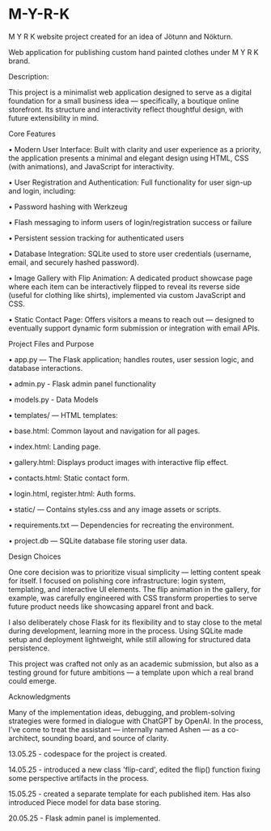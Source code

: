# M-Y-R-K
M Y R K website project
created for an idea of Jötunn and Nökturn.

Web application for publishing custom hand painted clothes under M Y R K brand.

Description:

This project is a minimalist web application designed to serve as a digital foundation for a small business idea — specifically, a boutique online storefront. Its structure and interactivity reflect thoughtful design, with future extensibility in mind.

Core Features

 • Modern User Interface: Built with clarity and user experience as a priority, the application presents a minimal and elegant design using HTML, CSS (with animations), and JavaScript for interactivity.
 
 • User Registration and Authentication: Full functionality for user sign-up and login, including:
 
 • Password hashing with Werkzeug
 
 • Flash messaging to inform users of login/registration success or failure
 
 • Persistent session tracking for authenticated users
 
 • Database Integration: SQLite used to store user credentials (username, email, and securely hashed password).
 
 • Image Gallery with Flip Animation: A dedicated product showcase page where each item can be interactively flipped to reveal its reverse side (useful for clothing like shirts), implemented via custom JavaScript and CSS.
 
 • Static Contact Page: Offers visitors a means to reach out — designed to eventually support dynamic form submission or integration with email APIs.
 

Project Files and Purpose

 • app.py — The Flask application; handles routes, user session logic, and database interactions.

 • admin.py - Flask admin panel functionality

 • models.py - Data Models
 
 • templates/ — HTML templates:
 
 • base.html: Common layout and navigation for all pages.
 
 • index.html: Landing page.
 
 • gallery.html: Displays product images with interactive flip effect.
 
 • contacts.html: Static contact form.
 
 • login.html, register.html: Auth forms.
 
 • static/ — Contains styles.css and any image assets or scripts.
 
 • requirements.txt — Dependencies for recreating the environment.
 
 • project.db — SQLite database file storing user data.
 

Design Choices

One core decision was to prioritize visual simplicity — letting content speak for itself. I focused on polishing core infrastructure: login system, templating, and interactive UI elements. The flip animation in the gallery, for example, was carefully engineered with CSS transform properties to serve future product needs like showcasing apparel front and back.

I also deliberately chose Flask for its flexibility and to stay close to the metal during development, learning more in the process. Using SQLite made setup and deployment lightweight, while still allowing for structured data persistence.

This project was crafted not only as an academic submission, but also as a testing ground for future ambitions — a template upon which a real brand could emerge.

Acknowledgments

Many of the implementation ideas, debugging, and problem-solving strategies were formed in dialogue with ChatGPT by OpenAI. In the process, I’ve come to treat the assistant — internally named Ashen — as a co-architect, sounding board, and source of clarity.

13.05.25 - codespace for the project is created.

14.05.25 - introduced a new class 'flip-card', edited the flip() function fixing some perspective artifacts in the process.

15.05.25 - created a separate template for each published item. Has also introduced Piece model for data base storing.

20.05.25 - Flask admin panel is implemented.